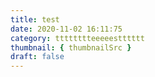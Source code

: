 ```yaml
---
title: test
date: 2020-11-02 16:11:75
category: tttttttteeeeestttttt
thumbnail: { thumbnailSrc }
draft: false
---
```


